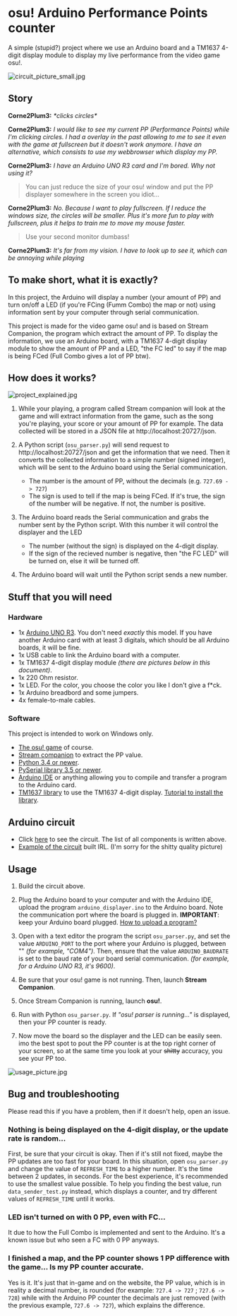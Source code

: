 # osu! Arduino Performance Points counter

A simple (stupid?) project where we use an Arduino board and a TM1637 4-digit display module to display my live performance from the video game osu!.

![circuit_picture_small.jpg](https://github.com/Corne2Plum3/osu-arduino-pp-counter/blob/main/pictures/circuit_picture_small.jpg?raw=true)

## Story

**Corne2Plum3:** *\*clicks circles\**

**Corne2Plum3:** *I would like to see my current PP (Performance Points) while I'm clicking circles. I had a overlay in the past allowing to me to see it even with the game at fullscreen but it doesn't work anymore. I have an alternative, which consists to use my webbrowser which display my PP.*

**Corne2Plum3:** *I have an Arduino UNO R3 card and I'm bored. Why not using it?*

> You can just reduce the size of your osu! window and put the PP displayer somewhere in the screen you idiot...

**Corne2Plum3:** *No. Because I want to play fullscreen. If I reduce the windows size, the circles will be smaller. Plus it's more fun to play with fullscreen, plus it helps to train me to move my mouse faster.*

> Use your second monitor dumbass!

**Corne2Plum3:** *It's far from my vision. I have to look up to see it, which can be annoying while playing*

## To make short, what it is exactly?

In this project, the Arduino will display a number (your amount of PP) and turn on/off a LED (if you're FCing (Fumm Combo) the map or not) using information sent by your computer through serial communication.

This project is made for the video game osu! and is based on Stream Companion, the program which extract the amount of PP. To display the information, we use an Arduino board, with a TM1637 4-digit display module to show the amount of PP and a LED, "the FC led" to say if the map is being FCed (Full Combo gives a lot of PP btw).

## How does it works?

![project_explained.jpg](https://github.com/Corne2Plum3/osu-arduino-pp-counter/blob/main/pictures/project_explained.jpg?raw=true)

1. While your playing, a program called Stream companion will look at the game and will extract information from the game, such as the song you're playing, your score or your amount of PP for example. The data collected will be stored in a JSON file at http://localhost:20727/json.

2. A Python script (`osu_parser.py`) will send request to http://localhost:20727/json and get the information that we need. Then it converts the collected information to a simple number (signed integer), which will be sent to the Arduino board using the Serial communication.
    
    * The number is the amount of PP, without the decimals (e.g. `727.69 -> 727`)
    * The sign is used to tell if the map is being FCed. If it's true, the sign of the number will be negative. If not, the number is positive.

3. The Arduino board reads the Serial communication and grabs the number sent by the Python script. With this number it will control the displayer and the LED

    * The number (without the sign) is displayed on the 4-digit display.
    * If the sign of the recieved number is negative, then "the FC LED" will be turned on, else it will be turned off.

4. The Arduino board will wait until the Python script sends a new number.

## Stuff that you will need

### Hardware

* 1x [Arduino UNO R3](https://docs.arduino.cc/hardware/uno-rev3). You don't need *exactly* this model. If you have another Arduino card with at least 3 digitals, which should be all Arduino boards, it will be fine.
* 1x USB cable to link the Arduino board with a computer.
* 1x TM1637 4-digit display module *(there are pictures below in this document)*.
* 1x 220 Ohm resistor.
* 1x LED. For the color, you choose the color you like I don't give a f*ck.
* 1x Arduino breadbord and some jumpers.
* 4x female-to-male cables.


### Software

This project is intended to work on Windows only.

* [The osu! game](https://osu.ppy.sh/home) of course.
* [Stream companion](https://github.com/Piotrekol/StreamCompanion) to extract the PP value.
* [Python 3.4 or newer](https://www.python.org/downloads/).
* [PySerial library 3.5 or newer](https://create.arduino.cc/projecthub/ansh2919/serial-communication-between-python-and-arduino-e7cce0).
* [Arduino IDE](https://www.arduino.cc/en/software) or anything allowing you to compile and transfer a program to the Arduino card.
* [TM1637 library](https://www.arduino.cc/reference/en/libraries/tm1637/) to use the TM1637 4-digit display. [Tutorial to install the library](https://create.arduino.cc/projecthub/ryanchan/tm1637-digit-display-arduino-quick-tutorial-ca8a93).


## Arduino circuit

* Click [here](https://github.com/Corne2Plum3/osu-arduino-pp-counter/blob/main/pictures/schematic_circuit.png?raw=true) to see the circuit. The list of all components is written above.
* [Example of the circuit](https://github.com/Corne2Plum3/osu-arduino-pp-counter/blob/main/pictures/circuit_picture.jpg?raw=true) built IRL. (I'm sorry for the shitty quality picture)

## Usage

1. Build the circuit above.

2. Plug the Arduino board to your computer and with the Arduino IDE, upload the program `arduino_displayer.ino` to the Arduino board. Note the communication port where the board is plugged in. **IMPORTANT**: keep your Arduino board plugged. [How to upload a program?](https://support.arduino.cc/hc/en-us/articles/4733418441116-Upload-a-sketch-in-Arduino-IDE)

3. Open with a text editor the program the script `osu_parser.py`, and set the value `ARDUINO_PORT` to the port where your Arduino is plugged, between "" *(for example, "COM4")*. Then, ensure that the value `ARDUINO_BAUDRATE` is set to the baud rate of your board serial communication. *(for example, for a Arduino UNO R3, it's 9600)*.

4. Be sure that your osu! game is not running. Then, launch **Stream Companion**.

5. Once Stream Companion is running, launch **osu!**.

6. Run with Python `osu_parser.py`. If *"osu! parser is running..."* is displayed, then your PP counter is ready.

7. Now move the board so the displayer and the LED can be easily seen. imo the best spot to pout the PP counter is at the top right corner of your screen, so at the same time you look at your ~~shitty~~ accuracy, you see your PP too.

![usage_picture.jpg](https://github.com/Corne2Plum3/osu-arduino-pp-counter/blob/main/pictures/usage_picture.jpg?raw=true)

## Bug and troubleshooting

Please read this if you have a problem, then if it doesn't help, open an issue.

### Nothing is being displayed on the 4-digit display, or the update rate is random...

First, be sure that your circuit is okay. Then if it's still not fixed, maybe the PP updates are too fast for your board. In this situation, open `osu_parser.py` and change the value of `REFRESH_TIME` to a higher number. It's the time between 2 updates, in seconds. For the best experience, it's recommended to use the smallest value possible. To help you finding the best value, run `data_sender_test.py` instead, which displays a counter, and try different values of `REFRESH_TIME` until it works.

### LED isn't turned on with 0 PP, even with FC...

It due to how the Full Combo is implemented and sent to the Arduino. It's a known issue but who seen a FC with 0 PP anyways.

### I finished a map, and the PP counter shows 1 PP difference with the game... Is my PP counter accurate.

Yes is it. It's just that in-game and on the website, the PP value, which is in reality a decimal number, is rounded (for example: `727.4 -> 727` ;  `727.6 -> 728`) while with the Arduino PP counter the decimals are just removed (with the previous example, `727.6 -> 727`), which explains the difference.